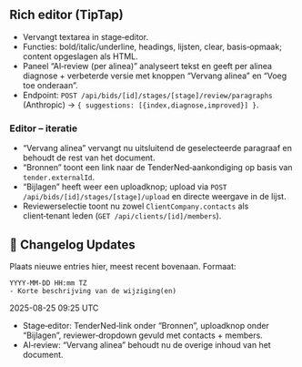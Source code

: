 ## Rich editor (TipTap)
- Vervangt textarea in stage‑editor.
- Functies: bold/italic/underline, headings, lijsten, clear, basis‑opmaak; content opgeslagen als HTML.
- Paneel “AI‑review (per alinea)” analyseert tekst en geeft per alinea diagnose + verbeterde versie met knoppen “Vervang alinea” en “Voeg toe onderaan”.
- Endpoint: `POST /api/bids/[id]/stages/[stage]/review/paragraphs` (Anthropic) → `{ suggestions: [{index,diagnose,improved}] }`.

### Editor – iteratie
- “Vervang alinea” vervangt nu uitsluitend de geselecteerde paragraaf en behoudt de rest van het document.
- “Bronnen” toont een link naar de TenderNed‑aankondiging op basis van `tender.externalId`.
- “Bijlagen” heeft weer een uploadknop; upload via `POST /api/bids/[id]/stages/[stage]/upload` en directe weergave in de lijst.
- Reviewerselectie toont nu zowel `ClientCompany.contacts` als client‑tenant leden (`GET /api/clients/[id]/members`).
## 📜 Changelog Updates

Plaats nieuwe entries hier, meest recent bovenaan. Formaat:
```
YYYY-MM-DD HH:mm TZ
- Korte beschrijving van de wijziging(en)
```

2025-08-25 09:25 UTC
- Stage‑editor: TenderNed‑link onder “Bronnen”, uploadknop onder “Bijlagen”, reviewer‑dropdown gevuld met contacts + members.
- AI‑review: “Vervang alinea” behoudt nu de overige inhoud van het document.